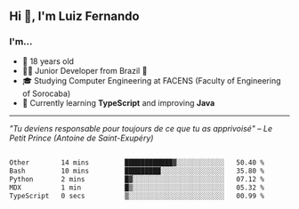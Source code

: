 <h2>Hi 👋, I'm Luiz Fernando</h2>

### I'm...
* 🤟 18 years old
* 👨‍💻 Junior Developer from Brazil 💚
* 🎓 Studying Computer Engineering at FACENS (Faculty of Engineering of Sorocaba)
* 🔭 Currently learning **TypeScript** and improving **Java**

---

_"Tu deviens responsable pour toujours de ce que tu as apprivoisé" – Le Petit Prince (Antoine de Saint-Exupéry)_

##

<!--START_SECTION:waka-->

```txt
Other        14 mins         ████████████▓░░░░░░░░░░░░   50.40 %
Bash         10 mins         █████████░░░░░░░░░░░░░░░░   35.80 %
Python       2 mins          █▓░░░░░░░░░░░░░░░░░░░░░░░   07.12 %
MDX          1 min           █▒░░░░░░░░░░░░░░░░░░░░░░░   05.32 %
TypeScript   0 secs          ▒░░░░░░░░░░░░░░░░░░░░░░░░   00.99 %
```

<!--END_SECTION:waka-->
